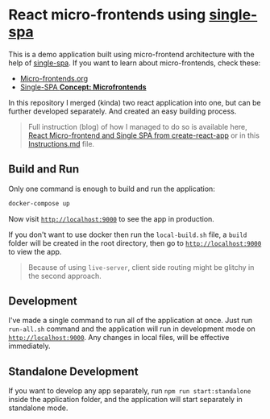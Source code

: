 # React micro-frontends using [single-spa](https://single-spa.js.org)

This is a demo application built using micro-frontend architecture with the help of [single-spa](https://single-spa.js.org). If you want to learn about micro-frontends, check these:

- [Micro-frontends.org](https://micro-frontends.org)
- [Single-SPA **Concept: Microfrontends**](https://single-spa.js.org/docs/microfrontends-concept)

In this repository I merged (kinda) two react application into one, but can be further developed separately. And created an easy building process.

> Full instruction (blog) of how I managed to do so is available here, [React Micro-frontend and Single SPA from create-react-app](https://khanshaheb.notion.site/khanshaheb/React-Micro-frontend-and-Single-SPA-from-create-react-app-fbcd4cfee58641e7bbbe06970904afbb) or in this [Instructions.md](./Instructions.md) file.

## Build and Run

Only one command is enough to build and run the application:

```bash
docker-compose up
```

Now visit [`http://localhost:9000`](http://localhost:9000) to see the app in production.

If you don't want to use docker then run the `local-build.sh` file, a `build` folder will be created in the root directory, then go to [`http://localhost:9000`](http://localhost:9000) to view the app.

> Because of using `live-server`, client side routing might be glitchy in the second approach.

## Development

I've made a single command to run all of the application at once. Just run `run-all.sh` command and the application will run in development mode on [`http://localhost:9000`](http://localhost:9000). Any changes in local files, will be effective immediately.

## Standalone Development

If you want to develop any app separately, run `npm run start:standalone` inside the application folder, and the application will start separately in standalone mode.
